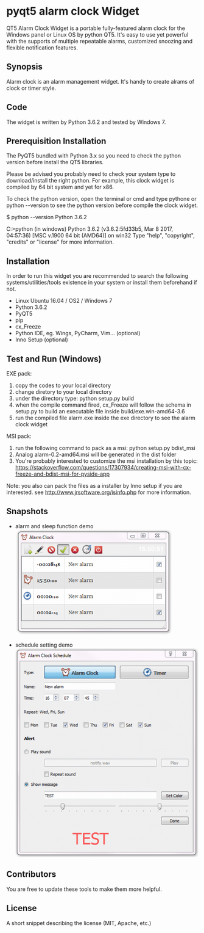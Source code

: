 # pyqt5 alarm clock Widget

QT5 Alarm Clock Widget is a portable fully-featured alarm clock for the Windows panel or Linux OS by python QT5. It's easy to use yet powerful with the supports of multiple repeatable alarms, customized snoozing and flexible notification features.

## Synopsis

Alarm clock is an alarm management widget. It's handy to create alrams of clock or timer style. 

## Code

The widget is written by Python 3.6.2 and tested by Windows 7. 

## Prerequisition Installation

The PyQT5 bundled with Python 3.x so you need to check the python version before install the QT5 libraries. 

Please be advised you probably need to check your system type to download/install the right python. For example, this clock widget is compiled by 64  bit system and yet for x86.

To check the python version, open the terminal or cmd and type pythone or python --version to see the python version before compile the clock widget.

$ python --version
Python 3.6.2

C:\>python (in windows)
Python 3.6.2 (v3.6.2:5fd33b5, Mar  8 2017, 04:57:36) [MSC v.1900 64 bit (AMD64)] on win32
Type "help", "copyright", "credits" or "license" for more information.
>>>

## Installation

In order to run this widget you are recommended to search the following systems/utilities/tools existence in your system or install them beforehand if not.

* Linux Ubuntu 16.04 / OS2 / Windows 7
* Python 3.6.2
* PyQT5
* pip
* cx_Freeze
* Python IDE, eg. Wings, PyCharm, Vim... (optional)
* Inno Setup (optional) 

## Test and Run (Windows)

EXE pack:
1. copy the codes to your local directory 
2. change diretory to your local directory
3. under the directory type: 
   python setup.py build
4. when the compile command fired, cx_Freeze will follow the schema in setup.py to build an executable file inside build/exe.win-amd64-3.6
5. run the compiled file alarm.exe inside the exe directory to see the alarm clock widget

MSI pack:
1. run the following command to pack as a msi:
    python setup.py bdist_msi
2. Analog alarm-0.2-amd64.msi will be generated in the dist folder
3. You're probably interested to customize the msi installation by this topic: 
   https://stackoverflow.com/questions/17307934/creating-msi-with-cx-freeze-and-bdist-msi-for-pyside-app

Note: you also can pack the files as a installer by Inno setup if you are interested. see http://www.jrsoftware.org/isinfo.php for more information.

## Snapshots

* alarm and sleep function demo<br>
![running alarm](https://github.com/joechiu/alarm/blob/master/images/1522993859927.gif?raw=true "alarm and sleep function demo")

* schedule setting demo<br>
![schedule](https://github.com/joechiu/alarm/blob/master/images/1522995021335.gif?raw=true "schedule setting demo")

## Contributors

You are free to update these tools to make them more helpful.

## License

A short snippet describing the license (MIT, Apache, etc.)
